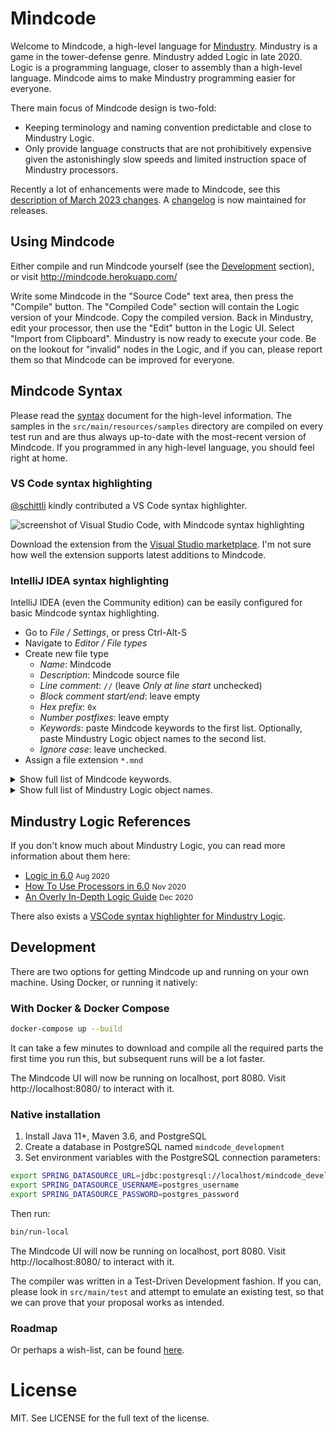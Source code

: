 # Mindcode

Welcome to Mindcode, a high-level language for [Mindustry](https://github.com/anuke/mindustry). Mindustry is a game in
the tower-defense genre. Mindustry added Logic in late 2020. Logic is a programming language, closer to assembly than a
high-level language. Mindcode aims to make Mindustry programming easier for everyone.

There main focus of Mindcode design is two-fold:
* Keeping terminology and naming convention predictable and close to Mindustry Logic.
* Only provide language constructs that are not prohibitively expensive given the astonishingly slow speeds
  and limited instruction space of Mindustry processors.    

Recently a lot of enhancements were made to Mindcode, see this [description of March 2023 changes](doc/announcements/2023-03-29.markdown).
A [changelog](CHANGELOG.markdown) is now maintained for releases.  

## Using Mindcode

Either compile and run Mindcode yourself (see the [Development](#development) section), or visit
http://mindcode.herokuapp.com/

Write some Mindcode in the "Source Code" text area, then press the "Compile" button. The "Compiled Code" section will
contain the Logic version of your Mindcode. Copy the compiled version. Back in Mindustry, edit your processor, then use
the "Edit" button in the Logic UI. Select "Import from Clipboard". Mindustry is now ready to execute your code. Be on
the lookout for "invalid" nodes in the Logic, and if you can, please report them so that Mindcode can be improved for
everyone.

## Mindcode Syntax

Please read the [syntax](doc/syntax/SYNTAX.markdown) document for the high-level information.
The samples in the `src/main/resources/samples` directory are compiled on every test run and are thus
always up-to-date with the most-recent version of Mindcode. If you programmed in any high-level language, you should
feel right at home.

### VS Code syntax highlighting

[@schittli](https://github.com/schittli) kindly contributed a VS Code syntax highlighter.

![screenshot of Visual Studio Code, with Mindcode syntax highlighting](https://user-images.githubusercontent.com/8282673/112750180-43947a00-8fc7-11eb-8a22-83be7624753e.png)

Download the extension from the [Visual Studio marketplace](https://marketplace.visualstudio.com/items?itemName=TomSchi.mindcode).
I'm not sure how well the extension supports latest additions to Mindcode.

### IntelliJ IDEA syntax highlighting

IntelliJ IDEA (even the Community edition) can be easily configured for basic Mindcode syntax highlighting.

* Go to _File / Settings_, or press Ctrl-Alt-S
* Navigate to _Editor / File types_
* Create new file type
  * _Name_: Mindcode
  * _Description_: Mindcode source file
  * _Line comment_: `//` (leave _Only at line start_ unchecked)
  * _Block comment start/end_: leave empty
  * _Hex prefix_: `0x`
  * _Number postfixes_: leave empty
  * _Keywords_: paste Mindcode keywords to the first list. Optionally, paste Mindustry Logic object names to the second list. 
  * _Ignore case_: leave unchecked.
* Assign a file extension `*.mnd`

<details><summary>Show full list of Mindcode keywords.</summary>

```
allocate
and
break
case
const
continue
def
do
else
elsif
end
false
for
heap
if
in
inline
loop
not
null
or
return
sensor
stack
then
true
when
while
```

</details>

<details><summary>Show full list of Mindustry Logic object names.</summary>

```
@additive-reconstructor
@aegires
@afflict
@air
@air-factory
@alpha
@ammo
@ammoCapacity
@anthicus
@antumbra
@arc
@arkycite
@arkycite-floor
@arkyic-boulder
@arkyic-stone
@arkyic-vent
@arkyic-wall
@arkyid
@armored-conveyor
@armored-duct
@atmospheric-concentrator
@atrax
@avert
@barrier-projector
@basalt
@basalt-boulder
@basic-assembler-module
@battery
@battery-large
@beam-link
@beam-node
@beam-tower
@beryllic-boulder
@beryllic-stone
@beryllic-stone-wall
@beryllium
@beryllium-wall
@beryllium-wall-large
@beta
@blast-compound
@blast-door
@blast-drill
@blast-mixer
@bluemat
@boosting
@boulder
@breach
@bridge-conduit
@bridge-conveyor
@bryde
@build-tower
@canvas
@carbide
@carbide-crucible
@carbide-wall
@carbide-wall-large
@carbon-boulder
@carbon-stone
@carbon-vent
@carbon-wall
@char
@chemical-combustion-chamber
@cleroi
@cliff
@cliff-crusher
@coal
@coal-centrifuge
@collaris
@color
@combustion-generator
@command-center
@commanded
@conduit
@config
@configure
@conquer
@constructor
@container
@controlled
@controller
@conveyor
@copper
@copper-wall
@copper-wall-large
@core-acropolis
@core-bastion
@core-citadel
@core-foundation
@core-nucleus
@core-shard
@core-zone
@corvus
@counter
@crater-stone
@crawler
@cryofluid
@cryofluid-mixer
@crystal-blocks
@crystal-cluster
@crystal-floor
@crystal-orbs
@crystalline-boulder
@crystalline-stone
@crystalline-stone-wall
@crystalline-vent
@cultivator
@cyanogen
@cyanogen-synthesizer
@cyclone
@cyerce
@dacite
@dacite-boulder
@dacite-wall
@dagger
@dark-metal
@darksand
@darksand-tainted-water
@darksand-water
@dead
@deconstructor
@deep-tainted-water
@deep-water
@dense-red-stone
@differential-generator
@diffuse
@diode
@dirt
@dirt-wall
@disassembler
@disperse
@disrupt
@distributor
@door
@door-large
@dormant
@duct
@duct-bridge
@duct-router
@duct-unloader
@dune-wall
@duo
@eclipse
@efficiency
@electric-heater
@electrolyzer
@elude
@emanate
@empty
@enabled
@eruption-drill
@evoke
@exponential-reconstructor
@ferric-boulder
@ferric-craters
@ferric-stone
@ferric-stone-wall
@firstItem
@fissile
@flag
@flare
@flux-reactor
@force-projector
@foreshadow
@fortress
@fuse
@gamma
@graphite
@graphite-press
@graphitic-wall
@grass
@ground-factory
@hail
@health
@heat
@heat-reactor
@heat-redirector
@heat-router
@heat-source
@horizon
@hotrock
@hydrogen
@hyper-processor
@ice
@ice-snow
@ice-wall
@illuminator
@impact-drill
@impact-reactor
@impulse-pump
@incinerator
@incite
@interplanetary-accelerator
@inverted-sorter
@item-source
@item-void
@itemCapacity
@junction
@kiln
@lancer
@large-constructor
@large-logic-display
@large-payload-mass-driver
@large-plasma-bore
@large-shield-projector
@laser-drill
@launch-pad
@lead
@legacy-mech-pad
@legacy-unit-factory
@legacy-unit-factory-air
@legacy-unit-factory-ground
@liquid-container
@liquid-junction
@liquid-router
@liquid-source
@liquid-tank
@liquid-void
@liquidCapacity
@locus
@logic-display
@logic-processor
@lustre
@mace
@magmarock
@malign
@mass-driver
@maxHealth
@mech-assembler
@mech-fabricator
@mech-refabricator
@mechanical-drill
@mechanical-pump
@mega
@meltdown
@melter
@memory-bank
@memory-cell
@mend-projector
@mender
@merui
@message
@metaglass
@metal-floor
@metal-floor-damaged
@micro-processor
@mineX
@mineY
@mining
@minke
@minute
@molten-slag
@mono
@moss
@mud
@multi-press
@multiplicative-reconstructor
@name
@naval-factory
@navanax
@neoplasia-reactor
@neoplasm
@nitrogen
@nova
@obviate
@oct
@oil
@oil-extractor
@omura
@ore-crystal-thorium
@ore-wall-beryllium
@ore-wall-thorium
@ore-wall-tungsten
@overdrive-dome
@overdrive-projector
@overflow-duct
@overflow-gate
@oxidation-chamber
@oxide
@oxynoe
@ozone
@parallax
@payload-conveyor
@payload-loader
@payload-mass-driver
@payload-router
@payload-source
@payload-unloader
@payload-void
@payloadCount
@payloadType
@pebbles
@phase-conduit
@phase-conveyor
@phase-fabric
@phase-heater
@phase-synthesizer
@phase-wall
@phase-wall-large
@phase-weaver
@pine
@plasma-bore
@plastanium
@plastanium-compressor
@plastanium-conveyor
@plastanium-wall
@plastanium-wall-large
@plated-conduit
@pneumatic-drill
@poly
@pooled-cryofluid
@power-node
@power-node-large
@power-source
@power-void
@powerCapacity
@powerNetCapacity
@powerNetIn
@powerNetOut
@powerNetStored
@precept
@prime-refabricator
@progress
@pulsar
@pulse-conduit
@pulverizer
@pur-bush
@pyratite
@pyratite-mixer
@pyrolysis-generator
@quad
@quasar
@quell
@radar
@range
@red-diamond-wall
@red-ice
@red-ice-boulder
@red-ice-wall
@red-stone
@red-stone-boulder
@red-stone-vent
@red-stone-wall
@redmat
@redweed
@regen-projector
@regolith
@regolith-wall
@reign
@reinforced-bridge-conduit
@reinforced-conduit
@reinforced-container
@reinforced-liquid-container
@reinforced-liquid-junction
@reinforced-liquid-router
@reinforced-liquid-tank
@reinforced-message
@reinforced-payload-conveyor
@reinforced-payload-router
@reinforced-pump
@reinforced-surge-wall
@reinforced-surge-wall-large
@reinforced-vault
@repair-point
@repair-turret
@retusa
@rhyolite
@rhyolite-boulder
@rhyolite-crater
@rhyolite-vent
@rhyolite-wall
@ripple
@risso
@rotary-pump
@rotation
@rough-rhyolite
@router
@rtg-generator
@salt
@salt-wall
@salvo
@sand
@sand-boulder
@sand-floor
@sand-wall
@sand-water
@scathe
@scatter
@scepter
@scorch
@scrap
@scrap-wall
@scrap-wall-gigantic
@scrap-wall-huge
@scrap-wall-large
@second
@segment
@sei
@separator
@shale
@shale-boulder
@shale-wall
@shallow-water
@shield-projector
@shielded-wall
@ship-assembler
@ship-fabricator
@ship-refabricator
@shock-mine
@shockwave-tower
@shootX
@shootY
@shooting
@shrubs
@silicon
@silicon-arc-furnace
@silicon-crucible
@silicon-smelter
@size
@slag
@slag-centrifuge
@slag-heater
@slag-incinerator
@small-deconstructor
@smite
@snow
@snow-boulder
@snow-pine
@snow-wall
@solar-panel
@solar-panel-large
@sorter
@space
@spawn
@spectre
@speed
@spiroct
@spore
@spore-cluster
@spore-moss
@spore-pine
@spore-pod
@spore-press
@spore-wall
@steam-generator
@stell
@stone
@stone-wall
@sublimate
@surge
@surge-alloy
@surge-conveyor
@surge-crucible
@surge-router
@surge-smelter
@surge-tower
@surge-wall
@surge-wall-large
@swarmer
@switch
@tainted-water
@tank-assembler
@tank-fabricator
@tank-refabricator
@tar
@team
@tecta
@tendrils
@tetrative-reconstructor
@thermal-generator
@thorium
@thorium-reactor
@thorium-wall
@thorium-wall-large
@thruster
@tick
@time
@timescale
@titan
@titanium
@titanium-conveyor
@titanium-wall
@titanium-wall-large
@totalItems
@totalLiquids
@totalPower
@toxopid
@tsunami
@tungsten
@tungsten-wall
@tungsten-wall-large
@turbine-condenser
@type
@underflow-duct
@underflow-gate
@unit
@unit-cargo-loader
@unit-cargo-unload-point
@unit-repair-tower
@unloader
@vanquish
@vault
@vela
@vent-condenser
@vibrant-crystal-cluster
@water
@water-extractor
@wave
@white-tree
@white-tree-dead
@world-cell
@world-message
@world-processor
@x
@y
@yellow-stone
@yellow-stone-boulder
@yellow-stone-plates
@yellow-stone-vent
@yellow-stone-wall
@yellowcoral
@zenith
```

</details>

## Mindustry Logic References

If you don't know much about Mindustry Logic, you can read more information about them here:

* [Logic in 6.0](https://www.reddit.com/r/Mindustry/comments/ic9wrm/logic_in_60/) <small>Aug 2020</small>
* [How To Use Processors in 6.0](https://steamcommunity.com/sharedfiles/filedetails/?id=2268059244) <small>Nov 2020</small>
* [An Overly In-Depth Logic Guide](https://www.reddit.com/r/Mindustry/comments/kfea1e/an_overly_indepth_logic_guide/) <small>Dec 2020</small>

There also exists a [VSCode syntax highlighter for Mindustry Logic](https://marketplace.visualstudio.com/items?itemName=Antyos.vscode-mlog).

## Development

There are two options for getting Mindcode up and running on your own machine. Using Docker, or running it natively:

### With Docker & Docker Compose

```sh
docker-compose up --build
```
It can take a few minutes to download and compile all the required parts the first time you run this, but subsequent
runs will be a lot faster.

The Mindcode UI will now be running on localhost, port 8080. Visit http://localhost:8080/ to interact with it.

### Native installation

1. Install Java 11+, Maven 3.6, and PostgreSQL
2. Create a database in PostgreSQL named `mindcode_development`
3. Set environment variables with the PostgreSQL connection parameters:
```sh
export SPRING_DATASOURCE_URL=jdbc:postgresql://localhost/mindcode_development
export SPRING_DATASOURCE_USERNAME=postgres_username
export SPRING_DATASOURCE_PASSWORD=postgres_password
```

Then run:

```sh
bin/run-local
```

The Mindcode UI will now be running on localhost, port 8080. Visit http://localhost:8080/ to interact with it.

The compiler was written in a Test-Driven Development fashion. If you can, please look in `src/main/test` and attempt to
emulate an existing test, so that we can prove that your proposal works as intended.

### Roadmap

Or perhaps a wish-list, can be found [here](ROADMAP.markdown).  

# License

MIT. See LICENSE for the full text of the license.
